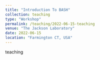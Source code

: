 ```yaml
---
title: "Introduction To BASH"
collection: teaching
type: "Workshop"
permalink: /teaching/2022-06-15-teaching
venue: "The Jackson Laboratory"
date: 2022-06-15
location: "Farmington CT, USA"
---
```


teaching